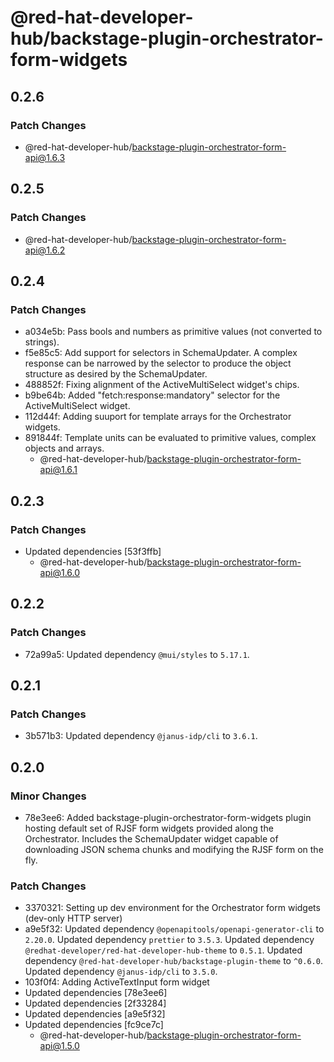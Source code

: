 # @red-hat-developer-hub/backstage-plugin-orchestrator-form-widgets

## 0.2.6

### Patch Changes

- @red-hat-developer-hub/backstage-plugin-orchestrator-form-api@1.6.3

## 0.2.5

### Patch Changes

- @red-hat-developer-hub/backstage-plugin-orchestrator-form-api@1.6.2

## 0.2.4

### Patch Changes

- a034e5b: Pass bools and numbers as primitive values (not converted to strings).
- f5e85c5: Add support for selectors in SchemaUpdater. A complex response can be narrowed by the selector to produce the object structure as desired by the SchemaUpdater.
- 488852f: Fixing alignment of the ActiveMultiSelect widget's chips.
- b9be64b: Added "fetch:response:mandatory" selector for the ActiveMultiSelect widget.
- 112d44f: Adding suuport for template arrays for the Orchestrator widgets.
- 891844f: Template units can be evaluated to primitive values, complex objects and arrays.
  - @red-hat-developer-hub/backstage-plugin-orchestrator-form-api@1.6.1

## 0.2.3

### Patch Changes

- Updated dependencies [53f3ffb]
  - @red-hat-developer-hub/backstage-plugin-orchestrator-form-api@1.6.0

## 0.2.2

### Patch Changes

- 72a99a5: Updated dependency `@mui/styles` to `5.17.1`.

## 0.2.1

### Patch Changes

- 3b571b3: Updated dependency `@janus-idp/cli` to `3.6.1`.

## 0.2.0

### Minor Changes

- 78e3ee6: Added backstage-plugin-orchestrator-form-widgets plugin hosting default set of RJSF form widgets provided along the Orchestrator. Includes the SchemaUpdater widget capable of downloading JSON schema chunks and modifying the RJSF form on the fly.

### Patch Changes

- 3370321: Setting up dev environment for the Orchestrator form widgets (dev-only HTTP server)
- a9e5f32: Updated dependency `@openapitools/openapi-generator-cli` to `2.20.0`.
  Updated dependency `prettier` to `3.5.3`.
  Updated dependency `@redhat-developer/red-hat-developer-hub-theme` to `0.5.1`.
  Updated dependency `@red-hat-developer-hub/backstage-plugin-theme` to `^0.6.0`.
  Updated dependency `@janus-idp/cli` to `3.5.0`.
- 103f0f4: Adding ActiveTextInput form widget
- Updated dependencies [78e3ee6]
- Updated dependencies [2f33284]
- Updated dependencies [a9e5f32]
- Updated dependencies [fc9ce7c]
  - @red-hat-developer-hub/backstage-plugin-orchestrator-form-api@1.5.0
